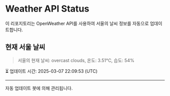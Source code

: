 
# Weather API Status

이 리포지토리는 OpenWeather API를 사용하여 서울의 날씨 정보를 자동으로 업데이트합니다.

## 현재 서울 날씨
> 서울의 현재 날씨: overcast clouds, 온도: 3.51°C, 습도: 54%

⏳ 업데이트 시간: 2025-03-07 22:09:53 (UTC)

---
자동 업데이트 봇에 의해 관리됩니다.

